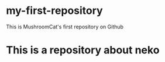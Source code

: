 # my-first-repository
This is MushroomCat's first repository on Github

# This is a repository about neko
